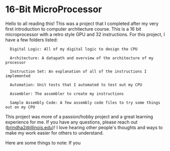 # 16-Bit MicroProcessor

Hello to all reading this! This was a project that I completed after my very first introduction to computer architecture course. This is a 16 bit microprocessor with a retro style GPU and 32 instructions. For this project, I have a few folders listed:



      Digital Logic: All of my digital logic to design the CPU
      
      Architecture: A datapath and overview of the architecture of my processor
      
      Instruction Set: An explanation of all of the instructions I implemented
      
      Automation: Unit tests that I automated to test out my CPU
      
      Assembler: The assembler to create my instructions
      
      Sample Assembly Code: A few assembly code files to try some things out on my CPU

  




This project was more of a passion/hobby project and a great learning experience for me. If you have any questions, please reach out (brindha2@illinois.edu)! I love hearing other people's thoughts and ways to make my work easier for others to understand. 
  
Here are some things to note:
If you 
